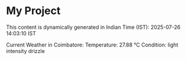 # My Project

This content is dynamically generated in Indian Time (IST): 2025-07-26 14:03:10 IST


Current Weather in Coimbatore:
Temperature: 27.88 °C
Condition: light intensity drizzle
